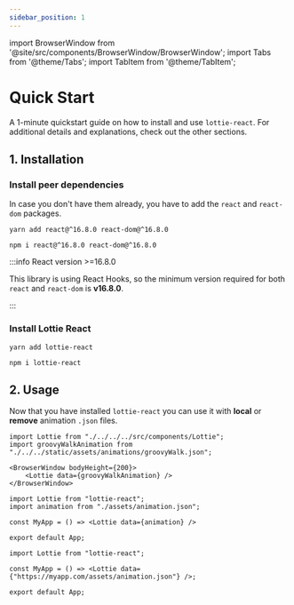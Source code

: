 ```yaml
---
sidebar_position: 1
---
```


import BrowserWindow from '@site/src/components/BrowserWindow/BrowserWindow';
import Tabs from '@theme/Tabs';
import TabItem from '@theme/TabItem';

# Quick Start

A 1-minute quickstart guide on how to install and use `lottie-react`. For additional details and explanations, check out the other sections.

## 1. Installation 

### Install **peer dependencies**

In case you don't have them already, you have to add the `react` and `react-dom` packages.

<Tabs groupId="package-manager">
<TabItem value="yarn" label="Yarn">

```shell
yarn add react@^16.8.0 react-dom@^16.8.0
```

</TabItem>
<TabItem value="npm" label="npm">

```shell
npm i react@^16.8.0 react-dom@^16.8.0
```

</TabItem>
</Tabs>

:::info React version >=16.8.0

This library is using React Hooks, so the minimum version required for both `react` and `react-dom` is **v16.8.0**.

:::

### Install **Lottie React**

<Tabs groupId="package-manager">
<TabItem value="yarn" label="Yarn">

```shell
yarn add lottie-react
```

</TabItem>
<TabItem value="npm" label="npm">

```shell
npm i lottie-react
```

</TabItem>
</Tabs>


## 2. Usage

Now that you have installed `lottie-react` you can use it with **local** or **remove** animation `.json` files.

```mdx-code-block
import Lottie from "./../../../src/components/Lottie";
import groovyWalkAnimation from "./../../static/assets/animations/groovyWalk.json";

<BrowserWindow bodyHeight={200}>
    <Lottie data={groovyWalkAnimation} />
</BrowserWindow>
```

<Tabs>
<TabItem value="local" label="Local animation">

```tsx
import Lottie from "lottie-react";
import animation from "./assets/animation.json";

const MyApp = () => <Lottie data={animation} />

export default App;
```

</TabItem>
<TabItem value="remote" label="Remote animation">

```tsx
import Lottie from "lottie-react";

const MyApp = () => <Lottie data={"https://myapp.com/assets/animation.json"} />;

export default App;
```

</TabItem>
</Tabs>
